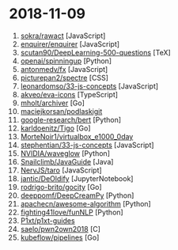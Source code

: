 # 2018-11-09

1. [sokra/rawact](https://github.com/sokra/rawact "[POC] A babel plugin which compiles React.js components into native DOM instructions to eliminate the need for the react library at runtime.") [JavaScript]
2. [enquirer/enquirer](https://github.com/enquirer/enquirer "Stylish, intuitive and user-friendly prompt system.") [JavaScript]
3. [scutan90/DeepLearning-500-questions](https://github.com/scutan90/DeepLearning-500-questions "深度学习500问，以问答形式对常用的概率知识、线性代数、机器学习、深度学习、计算机视觉等热点问题进行阐述，以帮助自己及有需要的读者。 全书分为17个章节，20多万字。由于水平有限，书中不妥之处恳请广大读者批评指正。 未完待续............ 如有意合作，联系scutjy2015@163.com 版权所有，违权必究 Tan 2018.06") [TeX]
4. [openai/spinningup](https://github.com/openai/spinningup "Spinning Up in Deep RL") [Python]
5. [antonmedv/fx](https://github.com/antonmedv/fx "Command-line JSON processing tool 🔥") [JavaScript]
6. [picturepan2/spectre](https://github.com/picturepan2/spectre "Spectre.css - A Lightweight, Responsive and Modern CSS Framework") [CSS]
7. [leonardomso/33-js-concepts](https://github.com/leonardomso/33-js-concepts "📜 33 concepts every JavaScript developer should know.") [JavaScript]
8. [akveo/eva-icons](https://github.com/akveo/eva-icons "A pack of more than 480 beautifully crafted Open Source icons. SVG, Sketch, Web Font and Animations support.") [TypeScript]
9. [mholt/archiver](https://github.com/mholt/archiver "Easily create and extract .zip, .tar, .tar.gz, .tar.bz2, .tar.xz, .tar.lz4, .tar.sz, and .rar (extract-only) files with Go") [Go]
10. [maciejkorsan/podlaskigit](https://github.com/maciejkorsan/podlaskigit "Podlaskie aliasy dla gitowych komend") 
11. [google-research/bert](https://github.com/google-research/bert "TensorFlow code and pre-trained models for BERT") [Python]
12. [karldoenitz/Tigo](https://github.com/karldoenitz/Tigo "A go restful framework") [Go]
13. [MorteNoir1/virtualbox_e1000_0day](https://github.com/MorteNoir1/virtualbox_e1000_0day "VirtualBox E1000 Guest-to-Host Escape") 
14. [stephentian/33-js-concepts](https://github.com/stephentian/33-js-concepts "📜 每个 JavaScript 工程师都应懂的33个概念 @leonardomso") [JavaScript]
15. [NVIDIA/waveglow](https://github.com/NVIDIA/waveglow "A Flow-based Generative Network for Speech Synthesis") [Python]
16. [Snailclimb/JavaGuide](https://github.com/Snailclimb/JavaGuide "【Java学习+面试指南】 一份涵盖大部分Java程序员所需要掌握的核心知识。") [Java]
17. [NervJS/taro](https://github.com/NervJS/taro "多端统一开发框架，支持用 React 的开发方式编写一次代码，生成能运行在微信小程序/百度智能小程序/支付宝小程序、H5、React Native 等的应用。") [JavaScript]
18. [jantic/DeOldify](https://github.com/jantic/DeOldify "A Deep Learning based project for colorizing and restoring old images") [JupyterNotebook]
19. [rodrigo-brito/gocity](https://github.com/rodrigo-brito/gocity "📊 Code City metaphor for visualizing Go source code in 3D") [Go]
20. [deeppomf/DeepCreamPy](https://github.com/deeppomf/DeepCreamPy "Decensoring Hentai with Deep Neural Networks") [Python]
21. [apachecn/awesome-algorithm](https://github.com/apachecn/awesome-algorithm "Leetcode 题解 (跟随思路一步一步撸出代码) 及经典算法实现") [Python]
22. [fighting41love/funNLP](https://github.com/fighting41love/funNLP "中英文敏感词、语言检测、中外手机/电话归属地/运营商查询、名字推断性别、手机号抽取、身份证抽取、邮箱抽取、中日文人名库、中文缩写库、拆字词典、词汇情感值、停用词、反动词表、暴恐词表、繁简体转换、英文模拟中文发音、汪峰歌词生成器、职业名称词库、同义词库、反义词库、否定词库、汽车品牌&零件词库、时间抽取、连续英文切割、中文词向量大全、公司名字大全、古诗词库、IT词库、财经词库、成语词库、地名词库、历史名人词库、诗词词库、医学词库、饮食词库、法律词库、汽车词库、动物词库、中文聊天语料。") [Python]
23. [P1xt/p1xt-guides](https://github.com/P1xt/p1xt-guides "Programming curricula") 
24. [saelo/pwn2own2018](https://github.com/saelo/pwn2own2018 "A Pwn2Own exploit chain") [C]
25. [kubeflow/pipelines](https://github.com/kubeflow/pipelines "Machine Learning Pipelines for Kubeflow") [Go]
